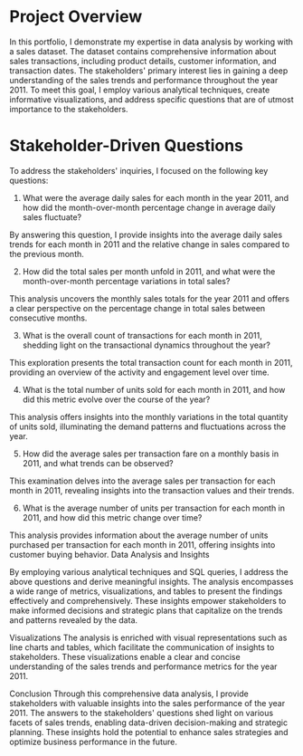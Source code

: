 # Project Overview
In this portfolio, I demonstrate my expertise in data analysis by working with a sales dataset. The dataset contains comprehensive information about sales transactions, including product details, customer information, and transaction dates. The stakeholders' primary interest lies in gaining a deep understanding of the sales trends and performance throughout the year 2011. To meet this goal, I employ various analytical techniques, create informative visualizations, and address specific questions that are of utmost importance to the stakeholders.

# Stakeholder-Driven Questions

To address the stakeholders' inquiries, I focused on the following key questions:

1. What were the average daily sales for each month in the year 2011, and how did the month-over-month percentage change in average daily sales fluctuate?

  By answering this question, I provide insights into the average daily sales trends for each month in 2011 and the relative change in sales compared to the previous month.

2. How did the total sales per month unfold in 2011, and what were the month-over-month percentage variations in total sales?

  This analysis uncovers the monthly sales totals for the year 2011 and offers a clear perspective on the percentage change in total sales between consecutive months.

3. What is the overall count of transactions for each month in 2011, shedding light on the transactional dynamics throughout the year?

  This exploration presents the total transaction count for each month in 2011, providing an overview of the activity and engagement level over time.

4. What is the total number of units sold for each month in 2011, and how did this metric evolve over the course of the year?

  This analysis offers insights into the monthly variations in the total quantity of units sold, illuminating the demand patterns and fluctuations across the year.

5. How did the average sales per transaction fare on a monthly basis in 2011, and what trends can be observed?

  This examination delves into the average sales per transaction for each month in 2011, revealing insights into the transaction values and their trends.

6. What is the average number of units per transaction for each month in 2011, and how did this metric change over time?

  This analysis provides information about the average number of units purchased per transaction for each month in 2011, offering insights into customer buying behavior.
Data Analysis and Insights

By employing various analytical techniques and SQL queries, I address the above questions and derive meaningful insights. The analysis encompasses a wide range of metrics, visualizations, and tables to present the findings effectively and comprehensively. These insights empower stakeholders to make informed decisions and strategic plans that capitalize on the trends and patterns revealed by the data.

Visualizations
The analysis is enriched with visual representations such as line charts and tables, which facilitate the communication of insights to stakeholders. These visualizations enable a clear and concise understanding of the sales trends and performance metrics for the year 2011.

Conclusion
Through this comprehensive data analysis, I provide stakeholders with valuable insights into the sales performance of the year 2011. The answers to the stakeholders' questions shed light on various facets of sales trends, enabling data-driven decision-making and strategic planning. These insights hold the potential to enhance sales strategies and optimize business performance in the future.
